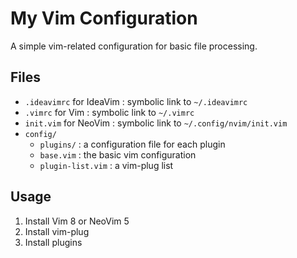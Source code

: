 # My Vim Configuration

A simple vim-related configuration for basic file processing.

## Files

* `.ideavimrc` for IdeaVim : symbolic link to `~/.ideavimrc`
* `.vimrc` for Vim : symbolic link to `~/.vimrc`
* `init.vim` for NeoVim : symbolic link to `~/.config/nvim/init.vim`
* `config/`
    * `plugins/` : a configuration file for each plugin
    * `base.vim` : the basic vim configuration
    * `plugin-list.vim` : a vim-plug list

## Usage

1. Install Vim 8 or NeoVim 5
2. Install vim-plug
3. Install plugins

